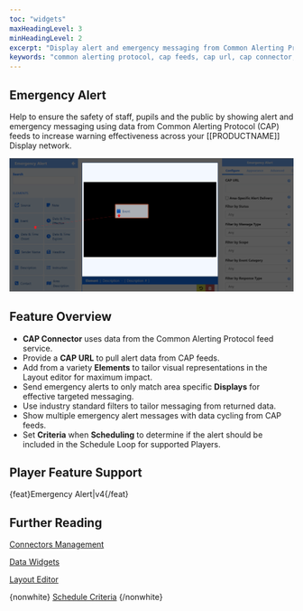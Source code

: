 ```yaml
---
toc: "widgets"
maxHeadingLevel: 3
minHeadingLevel: 2
excerpt: "Display alert and emergency messaging from Common Alerting Protocol(CAP)feeds"
keywords: "common alerting protocol, cap feeds, cap url, cap connector, pupil safety, public alerts"
---
```


## Emergency Alert

Help to ensure the safety of staff, pupils and the public by showing alert and emergency messaging using data from Common Alerting Protocol (CAP) feeds to increase warning effectiveness across your [[PRODUCTNAME]] Display network.

![Emergency_Alerts_Elements](img/media_module_emergency_alerts_elements.png)

## Feature Overview

- **CAP Connector** uses data from the Common Alerting Protocol feed service.
- Provide a **CAP URL** to pull alert data from CAP feeds.
- Add from a variety **Elements** to tailor visual representations in the Layout editor for maximum impact.
- Send emergency alerts to only match area specific **Displays** for effective targeted messaging.
- Use industry standard filters to tailor messaging from returned data.
- Show multiple emergency alert messages with data cycling from CAP feeds.
- Set **Criteria** when **Scheduling** to determine if the alert should be included in the Schedule Loop for supported Players.

## Player Feature Support

{feat}Emergency Alert|v4{/feat}

## Further Reading

[Connectors Management](/media_modules_connectors)

[Data Widgets](/layouts_editor_data_widgets)

[Layout Editor](/layouts_editor)

{nonwhite}
[Schedule Criteria](/developer/player-control/schedule-criteria)
{/nonwhite}



